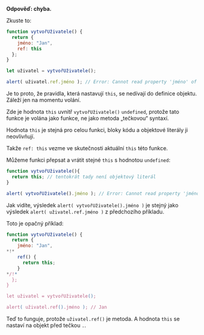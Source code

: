 **Odpověď: chyba.**

Zkuste to:
```js run
function vytvořUživatele() {
  return {
    jméno: "Jan",
    ref: this
  };
}

let uživatel = vytvořUživatele();

alert( uživatel.ref.jméno ); // Error: Cannot read property 'jméno' of undefined
```

Je to proto, že pravidla, která nastavují `this`, se nedívají do definice objektu. Záleží jen na momentu volání.

Zde je hodnota `this` uvnitř `vytvořUživatele()` `undefined`, protože tato funkce je volána jako funkce, ne jako metoda „tečkovou“ syntaxí.

Hodnota `this` je stejná pro celou funkci, bloky kódu a objektové literály ji neovlivňují.

Takže `ref: this` vezme ve skutečnosti aktuální `this` této funkce.

Můžeme funkci přepsat a vrátit stejné `this` s hodnotou `undefined`:

```js run
function vytvořUživatele(){
  return this; // tentokrát tady není objektový literál
}

alert( vytvořUživatele().jméno ); // Error: Cannot read property 'jméno' of undefined
```
Jak vidíte, výsledek `alert( vytvořUživatele().jméno )` je stejný jako výsledek `alert( uživatel.ref.jméno )` z předchozího příkladu.

Toto je opačný příklad:

```js run
function vytvořUživatele() {
  return {
    jméno: "Jan",
*!*
    ref() {
      return this;
    }
*/!*
  };
}

let uživatel = vytvořUživatele();

alert( uživatel.ref().jméno ); // Jan
```

Teď to funguje, protože `uživatel.ref()` je metoda. A hodnota `this` se nastaví na objekt před tečkou `.`.